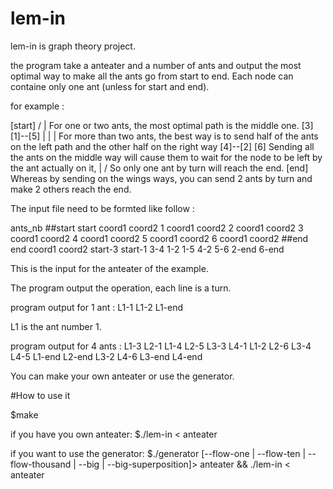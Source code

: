 # lem-in

lem-in is graph theory project.

the program take a anteater and a number of ants and output the most optimal way to make all the ants go from start to end.
Each node can containe only one ant (unless for start and end).

for example : 

  [start]
  /  |        For one or two ants, the most optimal path is the middle one.
[3] [1]--[5]
 |   |    |   For more than two ants, the best way is to send half of the ants on the left path and the other half on the right way
[4]--[2] [6]  Sending all the ants on the middle way will cause them to wait for the node to be left by the ant actually on it,
      | /     So only one ant by turn will reach the end.
    [end]     Whereas by sending on the wings ways, you can send 2 ants by turn and make 2 others reach the end.

         
The input file need to be formted like follow :

ants_nb
##start
start coord1 coord2
1 coord1 coord2
2 coord1 coord2
3 coord1 coord2
4 coord1 coord2
5 coord1 coord2
6 coord1 coord2
##end
end coord1 coord2
start-3
start-1
3-4
1-2
1-5
4-2
5-6
2-end
6-end

This is the input for the anteater of the example.

The program output the operation, each line is a turn.

program output for 1 ant : 
L1-1
L1-2
L1-end

L1 is the ant number 1.

program output for 4 ants : 
L1-3 L2-1
L1-4 L2-5 L3-3 L4-1
L1-2 L2-6 L3-4 L4-5
L1-end L2-end L3-2 L4-6
L3-end L4-end


You can make your own anteater or use the generator.

#How to use it

$make

if you have you own anteater:
$./lem-in < anteater

if you want to use the generator:
$./generator [--flow-one | --flow-ten | --flow-thousand | --big | --big-superposition]> anteater && ./lem-in < anteater


